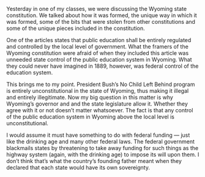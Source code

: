 Yesterday in one of my classes, we were discussing the Wyoming state constitution. We talked about how it was formed, the unique way in which it was formed, some of the bits that were stolen from other constitutions and some of the unique pieces included in the constitution.

One of the articles states that public education shall be entirely regulated and controlled by the local level of government. What the framers of the Wyoming constitution were afraid of when they included this article was unneeded state control of the public education system in Wyoming. What they could never have imagined in 1889, however, was federal control of the education system.

This brings me to my point. President Bush’s No Child Left Behind program is entirely unconstitutional in the state of Wyoming, thus making it illegal and entirely illegitimate. Now my big question in this matter is why Wyoming’s governor and and the state legislature allow it. Whether they agree with it or not doesn’t matter whatsoever. The fact is that any control of the public education system in Wyoming above the local level is unconstitutional.

I would assume it must have something to do with federal funding — just like the drinking age and many other federal laws. The federal government blackmails states by threatening to take away funding for such things as the highway system (again, with the drinking age) to impose its will upon them. I don’t think that’s what the country’s founding father meant when they declared that each state would have its own sovereignty.